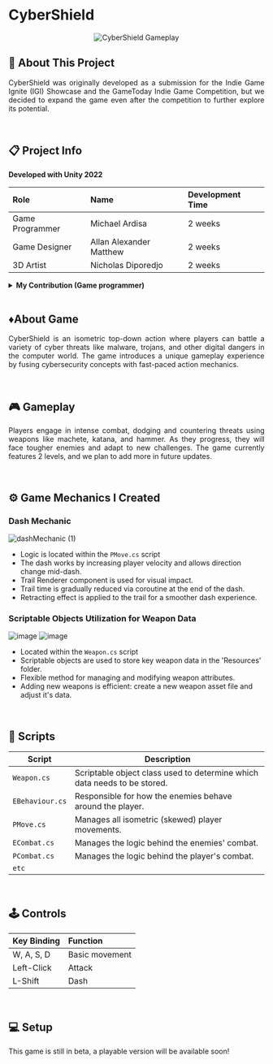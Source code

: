 # CyberShield

<p align="center">
  <img src="https://github.com/user-attachments/assets/11d0776f-900e-4ef7-9bc2-0186eead96e4" alt="CyberShield Gameplay">
</p>

## 🔴 About This Project
<p align="justify">CyberShield was originally developed as a submission for the Indie Game Ignite (IGI) Showcase and the GameToday Indie Game Competition, but we decided to expand the game even after the competition to further explore its potential. </p>

<br>

## 📋 Project Info

<b> Developed with Unity 2022 </b>

| **Role** | **Name** | **Development Time** 
|:-|:-|:-|
| Game Programmer | Michael Ardisa | 2 weeks |
| Game Designer | Allan Alexander Matthew | 2 weeks |
| 3D Artist | Nicholas Diporedjo | 2 weeks |

<details>
  <summary> <b>My Contribution (Game programmer)</b> </summary>
  
  - Core mechanics
  - UI Navigation
  - Bug Fixing
  
</details>


<br>

## ♦️About Game
<p align="justify">CyberShield is an isometric top-down action where players can battle a variety of cyber threats like malware, trojans, and other digital dangers in the computer world. The game introduces a unique gameplay experience by fusing cybersecurity concepts with fast-paced action mechanics.</p>

<br>

## 🎮 Gameplay
<p align="justify">Players engage in intense combat, dodging and countering threats using weapons like machete, katana, and hammer. As they progress, they will face tougher enemies and adapt to new challenges. The game currently features 2 levels, and we plan to add more in future updates.</p>

<br>

## ⚙️ Game Mechanics I Created
### Dash Mechanic

![dashMechanic (1)](https://github.com/user-attachments/assets/13778158-761b-4779-a85f-76f97022ce22)

- Logic is located within the `PMove.cs` script
- The dash works by increasing player velocity and allows direction change mid-dash.
- Trail Renderer component is used for visual impact.
- Trail time is gradually reduced via coroutine at the end of the dash.
- Retracting effect is applied to the trail for a smoother dash experience.

### Scriptable Objects Utilization for Weapon Data

![image](https://github.com/user-attachments/assets/bfc19472-e461-4053-bf48-082c41f49d29)
![image](https://github.com/user-attachments/assets/645bd655-bc99-433d-ad02-e5bec9d51125)

- Located within the `Weapon.cs` script
- Scriptable objects are used to store key weapon data in the 'Resources' folder.
- Flexible method for managing and modifying weapon attributes.
- Adding new weapons is efficient: create a new weapon asset file and adjust it's data.

<br>

## 📜 Scripts

|  Script       | Description                                                  |
| ------------------- | ------------------------------------------------------------ |
| `Weapon.cs` | Scriptable object class used to determine which data needs to be stored. |
| `EBehaviour.cs`  | Responsible for how the enemies behave around the player. |
| `PMove.cs`  | Manages all isometric (skewed) player movements. |
| `ECombat.cs`  | Manages the logic behind the enemies' combat. |
| `PCombat.cs`  | Manages the logic behind the player's combat. |
| `etc`  |

<br>

## 🕹️ Controls

| **Key Binding** | **Function** |
|:-|:-|
| W, A, S, D | Basic movement |
| Left-Click | Attack |
| L-Shift | Dash |

<br>

## 💻 Setup

This game is still in beta, a playable version will be available soon!
